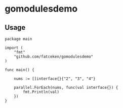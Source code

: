 # gomodulesdemo

## Usage

```
package main

import (
	"fmt"
	"github.com/fatceken/gomodulesdemo"
)

func main() {

	nums := []interface{}{"2", "3", "4"}

	parallel.ForEach(nums, func(val interface{}) {
		fmt.Println(val)
	})
}
```
